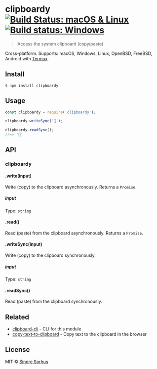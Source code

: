 # clipboardy [![Build Status: macOS & Linux](https://travis-ci.org/sindresorhus/clipboardy.svg?branch=master)](https://travis-ci.org/sindresorhus/clipboardy) [![Build status: Windows](https://ci.appveyor.com/api/projects/status/gflt3gjn1ia0a3vo/branch/master?svg=true)](https://ci.appveyor.com/project/sindresorhus/clipboardy/branch/master)

> Access the system clipboard (copy/paste)

Cross-platform. Supports: macOS, Windows, Linux, OpenBSD, FreeBSD, Android with [Termux](https://termux.com/).


## Install

```
$ npm install clipboardy
```


## Usage

```js
const clipboardy = require('clipboardy');

clipboardy.writeSync('🦄');

clipboardy.readSync();
//=> '🦄'
```


## API

### clipboardy

#### .write(input)

Write (copy) to the clipboard asynchronously. Returns a `Promise`.

##### input

Type: `string`

#### .read()

Read (paste) from the clipboard asynchronously. Returns a `Promise`.

#### .writeSync(input)

Write (copy) to the clipboard synchronously.

##### input

Type: `string`

#### .readSync()

Read (paste) from the clipboard synchronously.


## Related

- [clipboard-cli](https://github.com/sindresorhus/clipboard-cli) - CLI for this module
- [copy-text-to-clipboard](https://github.com/sindresorhus/copy-text-to-clipboard) - Copy text to the clipboard in the browser


## License

MIT © [Sindre Sorhus](https://sindresorhus.com)
